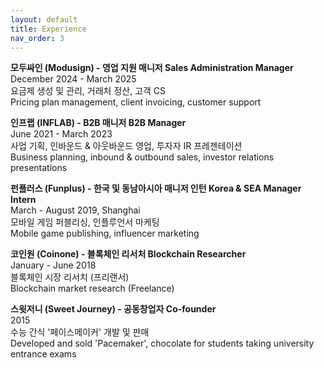 ```yaml
---
layout: default
title: Experience
nav_order: 3
---
```

**모두싸인 (Modusign) - 영업 지원 매니저 Sales Administration Manager**  
December 2024 - March 2025  
요금제 생성 및 관리, 거래처 정산, 고객 CS  
Pricing plan management, client invoicing, customer support

**인프랩 (INFLAB) - B2B 매니저 B2B Manager**  
June 2021 - March 2023  
사업 기획, 인바운드 & 아웃바운드 영업, 투자자 IR 프레젠테이션  
Business planning, inbound & outbound sales, investor relations presentations

**펀플러스 (Funplus) - 한국 및 동남아시아 매니저 인턴 Korea & SEA Manager Intern**  
March - August 2019, Shanghai  
모바일 게임 퍼블리싱, 인플루언서 마케팅  
Mobile game publishing, influencer marketing

**코인원 (Coinone) - 블록체인 리서처 Blockchain Researcher**  
January - June 2018  
블록체인 시장 리서치 (프리랜서)  
Blockchain market research (Freelance)

**스윗저니 (Sweet Journey) - 공동창업자 Co-founder**  
2015  
수능 간식 '페이스메이커' 개발 및 판매  
Developed and sold 'Pacemaker', chocolate for students taking university entrance exams
